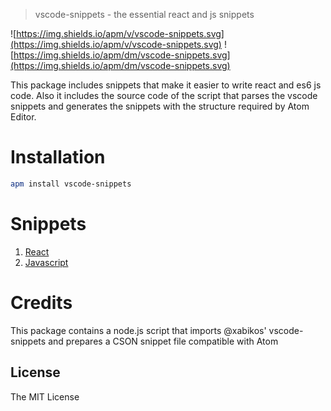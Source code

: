 > vscode-snippets - the essential react and js snippets

![https://img.shields.io/apm/v/vscode-snippets.svg](https://img.shields.io/apm/v/vscode-snippets.svg)
![https://img.shields.io/apm/dm/vscode-snippets.svg](https://img.shields.io/apm/dm/vscode-snippets.svg)

This package includes snippets that make it easier to write react and es6 js code. Also it includes the source code of the script that parses the vscode snippets and generates the snippets with the structure required by Atom Editor.

# Installation

```bash
apm install vscode-snippets
```

# Snippets

1. [React](https://github.com/xabikos/vscode-react#snippets)
2. [Javascript](https://github.com/xabikos/vscode-javascript#snippets)

# Credits

This package contains a node.js script that imports @xabikos' vscode-snippets and prepares a CSON snippet file compatible with Atom

## License

The MIT License
